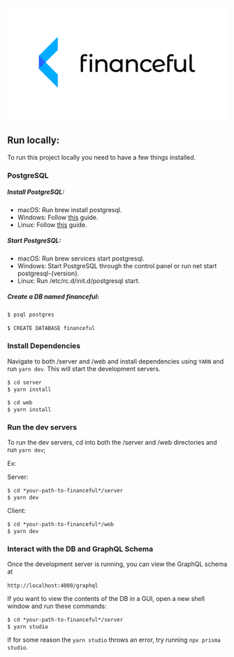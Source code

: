 ![Financeful Logo](./assets/logo-original.png)

## Run locally:

To run this project locally you need to have a few things installed.

### PostgreSQL

##### Install PostgreSQL:

- macOS: Run brew install postgresql.
- Windows: Follow [this](https://www.postgresqltutorial.com/install-postgresql/) guide.
- Linux: Follow [this](https://www.postgresqltutorial.com/install-postgresql-linux/) guide.

##### Start PostgreSQL:

- macOS: Run brew services start postgresql.
- Windows: Start PostgreSQL through the control panel or run net start postgresql-{version}.
- Linux: Run /etc/rc.d/init.d/postgresql start.

##### Create a DB named financeful:

`$ psql postgres`

`$ CREATE DATABASE financeful`

### Install Dependencies

Navigate to both /server and /web and install dependencies using `YARN` and run `yarn dev`. This will start the development servers.

```
$ cd server
$ yarn install
```

```
$ cd web
$ yarn install
```

### Run the dev servers
To run the dev servers, cd into both the /server and /web directories and run ```yarn dev```;

Ex: 

Server:
```
$ cd *your-path-to-financeful*/server
$ yarn dev
```

Client:
```
$ cd *your-path-to-financeful*/web
$ yarn dev
```


### Interact with the DB and GraphQL Schema

Once the development server is running, you can view the GraphQL schema at

`http://localhost:4000/graphql`

If you want to view the contents of the DB in a GUI, open a new shell window and run these commands:

```
$ cd *your-path-to-financeful*/server
$ yarn studio
```

If for some reason the `yarn studio` throws an error, try running `npx prisma studio`.
